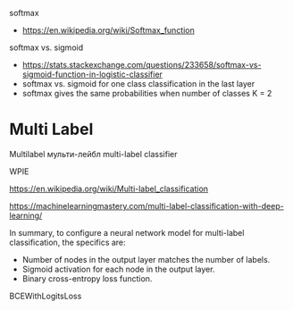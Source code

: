 
softmax
- https://en.wikipedia.org/wiki/Softmax_function

softmax vs. sigmoid
- https://stats.stackexchange.com/questions/233658/softmax-vs-sigmoid-function-in-logistic-classifier
- softmax vs. sigmoid for one class classification in the last layer
- softmax gives the same probabilities when number of classes K = 2


# Multi Label

Multilabel
мульти-лейбл
multi-label classifier

WPIE

https://en.wikipedia.org/wiki/Multi-label_classification

https://machinelearningmastery.com/multi-label-classification-with-deep-learning/

In summary, to configure a neural network model for multi-label classification, the specifics are:
- Number of nodes in the output layer matches the number of labels.
- Sigmoid activation for each node in the output layer.
- Binary cross-entropy loss function.


BCEWithLogitsLoss